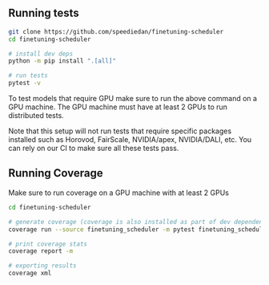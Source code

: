 ## Running tests

```bash
git clone https://github.com/speediedan/finetuning-scheduler
cd finetuning-scheduler

# install dev deps
python -m pip install ".[all]"

# run tests
pytest -v
```

To test models that require GPU make sure to run the above command on a GPU machine.
The GPU machine must have at least 2 GPUs to run distributed tests.

Note that this setup will not run tests that require specific packages installed
such as Horovod, FairScale, NVIDIA/apex, NVIDIA/DALI, etc.
You can rely on our CI to make sure all these tests pass.

## Running Coverage

Make sure to run coverage on a GPU machine with at least 2 GPUs

```bash
cd finetuning-scheduler

# generate coverage (coverage is also installed as part of dev dependencies under requirements/devel.txt)
coverage run --source finetuning_scheduler -m pytest finetuning_scheduler tests fts_examples -v

# print coverage stats
coverage report -m

# exporting results
coverage xml
```
